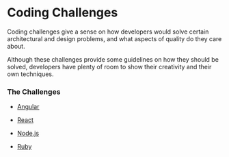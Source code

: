 # Coding Challenges

Coding challenges give a sense on how developers would solve certain architectural and design problems, and what aspects of quality do they care about.

Although these challenges provide some guidelines on how they should be solved, developers have plenty of room to show their creativity and their own techniques.

### The Challenges

* [Angular](/angular.md)
* [React](/react.md)

* [Node.js](/node-js.md)
* [Ruby](/ruby.md)

